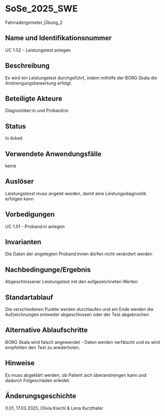 # SoSe_2025_SWE
Fahrradergometer_Übung_2

## Name und Identifikationsnummer
UC 1.02 - Leistungstest anlegen 
## Beschreibung
Es wird ein Leistungstest durchgeführt, indem mithilfe der BORG Skala die Anstrengungsbewertung erfolgt.
## Beteiligte Akteure 
Diagnostiker:in und Proband:in
## Status 
In Arbeit
## Verwendete Anwendungsfälle
keine
## Auslöser
Leistungstesst muss angelet werden, damit eine Leistungsdiagnostik erfolgen kann
## Vorbedigungen 
UC 1.01 - Proband:in anlegen 
## Invarianten 
Die Daten der angelegten Proband:innen dürfen nicht verändert werden
## Nachbedingunge/Ergebnis 
Abgeschlossener Leistungstest mit den aufgezeichneten Werten 
## Standartablauf
Die verschiedenen Punkte werden durchlaufen und am Ende werden die Aufzeichnungen entweder abgeschlossen oder der Test abgebrochen
## Alternative Ablaufschritte 
BORG Skala wird falsch angewendet - Daten werden verfälscht und es wird empfohlen den Test zu wiederholen. 
## Hinweise 
Es muss abgeklärt werden, ob Patient sich überanstrengen kann und dadurch Folgeschäden erleidet. 
## Änderungsgeschichte 
0.01, 17.03.2025, Olivia Kiechl & Lena Kurzthaler
